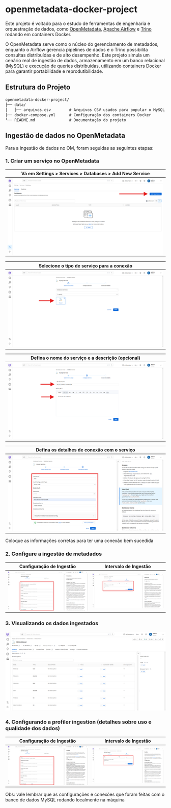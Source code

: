 # openmetadata-docker-project

Este projeto é voltado para o estudo de ferramentas de engenharia e orquestração de dados, como [OpenMetadata](https://open-metadata.org/), [Apache Airflow](https://airflow.apache.org/) e [Trino](https://trino.io/) rodando em containers Docker.

O OpenMetadata serve como o núcleo do gerenciamento de metadados, enquanto o Airflow gerencia pipelines de dados e o Trino possibilita consultas distribuídas e de alto desempenho. Este projeto simula um cenário real de ingestão de dados, armazenamento em um banco relacional (MySQL) e execução de queries distribuídas, utilizando containers Docker para garantir portabilidade e reprodutibilidade.

## Estrutura do Projeto

```plaintext
openmetadata-docker-project/
├── data/
│   ├── arquivos.csv        # Arquivos CSV usados para popular o MySQL
├── docker-compose.yml      # Configuração dos containers Docker
└── README.md               # Documentação do projeto
```

## Ingestão de dados no OpenMetadata

Para a ingestão de dados no OM, foram seguidas as seguintes etapas:

### 1. Criar um serviço no OpenMetadata
| Vá em Settings > Services > Databases > Add New Service           
| ---------------------------------- |
| <img src="docs/assets/1a_Add-Service.png"/> |

| Selecione o tipo de serviço para a conexão   
| ---------------------------------- |
| <img src="docs/assets/1b_Service-Type.png"/> |

| Defina o nome do serviço e a descrição (opcional)
| ---------------------------------- |
| <img src="docs/assets/1c_Configure-Service.png"/> |

| Defina os detalhes de conexão com o serviço
| ---------------------------------- |
| <img src="docs/assets/1d_Configure-Connection.png"/> |

Coloque as informações corretas para ter uma conexão bem sucedida


### 2. Configure a ingestão de metadados
| Configuração de Ingestão | Intervalo de Ingestão |                           
| ----------------------------------- | ----------------------------------- |
| <img src="docs/assets/2a_Configure-Ingestion.png"/> | <img src="docs/assets/2b_Ingestion-Interval.png"/> |

### 3. Visualizando os dados ingestados

<img src="docs/assets/3_Visualize-Ingestion.png"/>

### 4. Configurando a profiler ingestion (detalhes sobre uso e qualidade dos dados)
| Configuração de Ingestão | Intervalo de Ingestão |                           
| ----------------------------------- | ----------------------------------- |
| <img src="docs/assets/4b_Configure-Profiler-Ingestion.png"/> | <img src="docs/assets/4c_ Profiler-Ingestion-Interval.png"/> |

Obs: vale lembrar que as configurações e conexões que foram feitas com o banco de dados MySQL rodando localmente na máquina